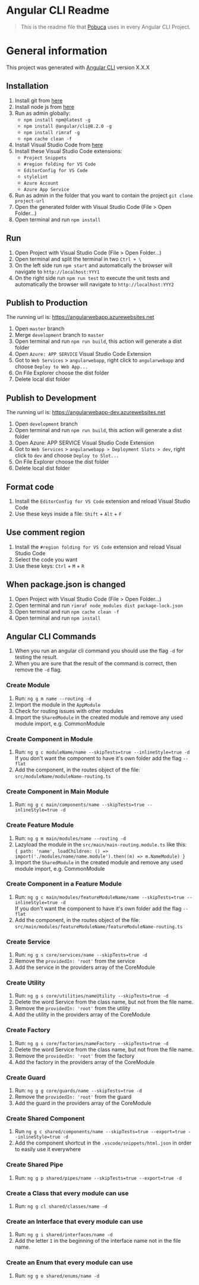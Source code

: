 # Angular CLI Readme
> This is the readme file that [Pobuca](https://www.pobuca.com) uses in every Angular CLI Project.


# General information
This project was generated with [Angular CLI](https://github.com/angular/angular-cli) version X.X.X


## Installation
 1. Install git from [here](https://git-scm.com/download/win)
 2. Install node js from [here](https://nodejs.org/en/download)
 3. Run as admin globally:   
    + `npm install npm@latest -g`  
	+ `npm install @angular/cli@8.2.0 -g` 
    + `npm install rimraf -g` 
	+ `npm cache clean -f` 
 4. Install Visual Studio Code from [here](https://code.visualstudio.com) 
 5. Install these Visual Studio Code extensions:   
    + `Project Snippets`
	+ `#region folding for VS Code`
	+ `EditorConfig for VS Code`
	+ `stylelint`
	+ `Azure Account`
	+ `Azure App Service`
 6. Run as admin in the folder that you want to contain the project `git clone project-url`
 7. Open the generated folder with Visual Studio Code (File > Open Folder...)
 8. Open terminal and run `npm install`


## Run
 1. Open Project with Visual Studio Code (File > Open Folder...)
 2. Open terminal and split the terminal in two `Ctrl + \`
 3. On the left side run `npm start` and automatically the browser will navigate to `http://localhost:YYY1`
 4. On the right side run `npm run test` to execute the unit tests and automatically the browser will navigate to `http://localhost:YYY2`


## Publish to Production
The running url is: https://angularwebapp.azurewebsites.net  
 1. Open `master` branch
 2. Merge `development` branch to `master`
 3. Open terminal and run `npm run build`, this action will generate a dist folder
 4. Open `Azure: APP SERVICE` Visual Studio Code Extension
 5. Got to `Web Services` > `angularwebapp`, right click to `angularwebapp` and choose `Deploy to Web App...`
 6. On File Explorer choose the dist folder
 7. Delete local dist folder


## Publish to Development
The running url is: https://angularwebapp-dev.azurewebsites.net  
 1. Open `development` branch
 2. Open terminal and run `npm run build`, this action will generate a dist folder
 3. Open Azure: APP SERVICE Visual Studio Code Extension
 4. Got to `Web Services` > `angularwebapp > Deployment Slots > dev`, right click to `dev` and choose `Deploy to Slot...`
 5. On File Explorer choose the dist folder
 6. Delete local dist folder


## Format code
 1. Install the `EditorConfig for VS Code` extension and reload Visual Studio Code
 2. Use these keys inside a file: `Shift` + `Alt` + `F`


## Use comment region
 1. Install the `#region folding for VS Code` extension and reload Visual Studio Code
 2. Select the code you want
 3. Use these keys: `Ctrl` + `M` + `R`


## When package.json is changed
 1. Open Project with Visual Studio Code (File > Open Folder...)
 2. Open terminal and run `rimraf node_modules dist package-lock.json`  
 3. Open terminal and run `npm cache clean -f`  
 4. Open terminal and run `npm install`  


## Angular CLI Commands
 1. When you run an angular cli command you should use the flag `-d` for testing the result.  
 2. When you are sure that the result of the command is correct, then remove the `-d` flag.

### Create Module
 1. Run: `ng g m name --routing -d`  
 2. Import the module in the `AppModule`
 3. Check for routing issues with other modules
 4. Import the `SharedModule` in the created module and remove any used module import, e.g. CommonModule

### Create Component in Module
 1. Run: `ng g c moduleName/name --skipTests=true --inlineStyle=true -d`    
    If you don't want the component to have it's own folder add the flag `--flat`
 2. Add the component, in the routes object of the file: `src/moduleName/moduleName-routing.ts`

### Create Component in Main Module
 1. Run: `ng g c main/components/name --skipTests=true --inlineStyle=true -d`

### Create Feature Module
 1. Run: `ng g m main/modules/name --routing -d`  
 2. Lazyload the module in the `src/main/main-routing.module.ts` like this:  
    `{ path: 'name', loadChildren: () => import('./modules/name/name.module').then((m) => m.NameModule) }`
 3. Import the `SharedModule` in the created module and remove any used module import, e.g. CommonModule

### Create Component in a Feature Module
 1. Run: `ng g c main/modules/featureModuleName/name --skipTests=true --inlineStyle=true -d`    
    If you don't want the component to have it's own folder add the flag `--flat`
 2. Add the component, in the routes object of the file: `src/main/modules/featureModuleName/featureModuleName-routing.ts`

### Create Service
 1. Run: `ng g s core/services/name --skipTests=true -d`  
 2. Remove the `providedIn: 'root'` from the service
 2. Add the service in the providers array of the CoreModule

### Create Utility
 1. Run: `ng g s core/utilities/nameUtility --skipTests=true -d`  
 2. Delete the word Service from the class name, but not from the file name.
 3. Remove the `providedIn: 'root'` from the utility
 4. Add the utility in the providers array of the CoreModule

### Create Factory
 1. Run: `ng g s core/factories/nameFactory --skipTests=true -d`
 2. Delete the word Service from the class name, but not from the file name.
 3. Remove the `providedIn: 'root'` from the factory
 4. Add the factory in the providers array of the CoreModule

### Create Guard
 1. Run: `ng g g core/guards/name --skipTests=true -d`
 2. Remove the `providedIn: 'root'` from the guard
 3. Add the guard in the providers array of the CoreModule

### Create Shared Component
 1. Run `ng g c shared/components/name --skipTests=true --export=true --inlineStyle=true -d`
 2. Add the component shortcut in the `.vscode/snippets/html.json` in order to easily use it everywhere

### Create Shared Pipe
 1. Run: `ng g p shared/pipes/name --skipTests=true --export=true -d`  

### Create a Class that every module can use
 1. Run: `ng g cl shared/classes/name -d`  

### Create an Interface that every module can use
 1. Run: `ng g i shared/interfaces/name -d`  
 2. Add the letter `I` in the beginning of the interface name not in the file name.

### Create an Enum  that every module can use
 1. Run: `ng g e shared/enums/name -d`  
